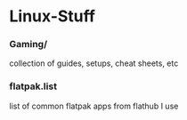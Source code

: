 # Linux-Stuff

### Gaming/
collection of guides, setups, cheat sheets, etc

### flatpak.list
list of common flatpak apps from flathub I use
